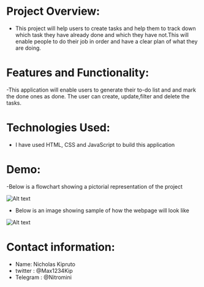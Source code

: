# Project Overview:

- This project will help users to create tasks and help them to track down which task they have already done and which they have not.This will enable people to do their job in order and have a clear plan of what they are doing.

# Features and Functionality:

-This application will enable users to generate their to-do list and and mark the done ones as done. The user can create, update,filter and delete the tasks.

# Technologies Used:

- I have used HTML, CSS and JavaScript to build this application


# Demo:

-Below is a flowchart showing a pictorial representation of the project

![Alt text](<Screenshot (15).png>)

- Below is an image showing sample of how the webpage will look like

![Alt text](<Screenshot (14).png>)


# Contact information:

- Name: Nicholas Kipruto
- twitter : @Max1234Kip
- Telegram : @Nitromini